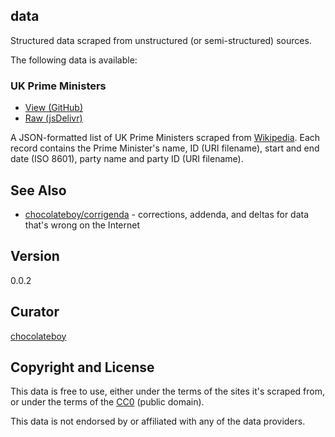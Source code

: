 ## data

Structured data scraped from unstructured (or semi-structured) sources.

The following data is available:

### UK Prime Ministers

- [View (GitHub)](https://github.com/chocolateboy/data/blob/master/data/uk-prime-ministers.json)
- [Raw (jsDelivr)](https://cdn.jsdelivr.net/gh/chocolateboy/data@0.0.2/data/uk-prime-ministers.json)

A JSON-formatted list of UK Prime Ministers scraped from
[Wikipedia](https://en.wikipedia.org/wiki/List_of_prime_ministers_of_the_United_Kingdom).
Each record contains the Prime Minister's name, ID (URI filename), start and
end date (ISO 8601), party name and party ID (URI filename).

## See Also

- [chocolateboy/corrigenda](https://github.com/chocolateboy/corrigenda) - corrections, addenda, and deltas for data that's wrong on the Internet

## Version

0.0.2

## Curator

[chocolateboy](mailto:chocolate@cpan.org)

## Copyright and License

This data is free to use, either under the terms of the sites it's scraped
from, or under the terms of the
[CC0](https://creativecommons.org/publicdomain/zero/1.0/) (public domain).

This data is not endorsed by or affiliated with any of the data providers.
